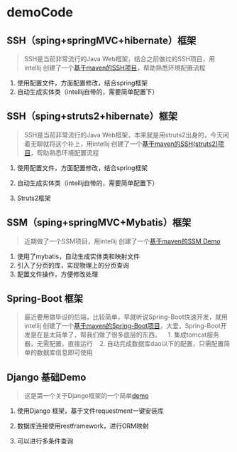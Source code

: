 # demoCode

## SSH（sping+springMVC+hibernate）框架
 > SSH是当前非常流行的Java Web框架，结合之前做过的SSH项目，用intellij 创建了一个[基于maven的SSH项目](https://github.com/rain18/demoCode/tree/master/SSHDemo)，帮助熟悉环境配置流程
  
  1. 使用配置文件，方面配置修改，结合spring框架
   
  2. 自动生成实体类（intellij自带的，需要简单配置下）
  
## SSH（sping+struts2+hibernate）框架
 > SSH是当前非常流行的Java Web框架，本来就是用struts2出身的，今天闲着无聊就将这个补上，用intellij 创建了一个[基于maven的SSH(struts2)项目](https://github.com/rain18/demoCode/tree/master/SSH2Demo)，帮助熟悉环境配置流程
  
  1. 使用配置文件，方面配置修改，结合spring框架
  
  2. 自动生成实体类（intellij自带的，需要简单配置下）
  
  3. Struts2框架

 
## SSM（sping+springMVC+Mybatis）框架
 > 近期做了一个SSM项目，用intellij 创建了一个[基于maven的SSM Demo](https://github.com/rain18/demoCode/tree/master/SSMDemo)
   
  1. 使用了mybatis，自动生成实体类和映射文件
   
  2. 引入了分页的库，实现物理上的分页查询
   
  3. 配置文件操作，方便修改处理
  
  
## Spring-Boot 框架
 > 最近要用做毕设的后端，比较简单，早就听说Spring-Boot快速开发，就用intellij 创建了一个[基于maven的Spring-Boot项目](https://github.com/rain18/demoCode/tree/master/SSMDemo)，大爱，Spring-Boot开发是在是太简单了，帮我们做了很多底层的东西。
   
  1. 集成tomcat服务器，无需配置，直接运行
   
  2. 自动完成数据库dao以下的配置，只需配置简单的数据库信息即可使用


## Django 基础Demo
 > 这是第一个关于Django框架的一个简单[demo](https://github.com/rain18/django_ebusiness)
 
 1. 使用Django 框架，基于文件requestment一键安装库
 
 2. 数据库连接使用restframework，进行ORM映射
 
 3. 可以进行多条件查询
